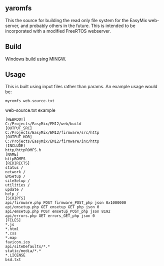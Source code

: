## yaromfs

This the source for building the read only file system for the
EasyMix web-server, and probably others in the future.  This is
intended to be incorporated with a modified FreeRTOS webserver.

## Build

Windows build using MINGW.

## Usage

This is built using input files rather than params.
An example usage would be:

```myromfs web-source.txt```

web-source.txt example

```
[WEBROOT]
C:/Projects/EasyMix/EM12/web/build
[OUTPUT_SRC]
C:/Projects/EasyMix/EM12/firmware/src/http
[OUTPUT_HDR]
C:/Projects/EasyMix/EM12/firmware/inc/http
[INCLUDE]
http/httpROMFS.h
[NAME]
httpROMFS
[REDIRECTS]
status /
network /
EMSetup /
siteSetup /
utilities /
update /
help /
[SCRIPTS]
api/firmware.php POST firmware_POST_php json 0x1000000
api/emsetup.php GET emsetup_GET_php json 0
api/emsetup.php POST emsetup_POST_php json 8192
api/errors.php GET errors_GET_php json 0
[FILES]
*.js
*.html
*.css
*.map
favicon.ico
api/siteDefaults/*.*
static/media/*.*
*.LICENSE
bsd.txt

```